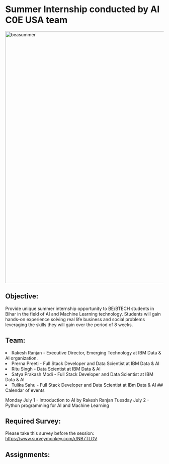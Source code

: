 # Summer Internship conducted by AI C0E USA team
<img width="798" alt="beasummer" src="https://user-images.githubusercontent.com/12015008/60399846-18de6e80-9b20-11e9-9f21-bbe7ac236e8f.png">

## Objective:
Provide unique summer internship opportunity to BE/BTECH students in Bihar in the field of AI and Machine Learning technology. Students will gain hands-on experience solving real life business and social problems leveraging the skills they will gain over the period of 8 weeks. 
## Team:
<li> Rakesh Ranjan - Executive Director, Emerging Technology at IBM Data & AI organization.
<li> Prerna Preeti - Full Stack Developer and Data Scientist at IBM Data & AI
<li> Ritu Singh - Data Scientist at IBM Data & AI
<li> Satya Prakash Modi - Full Stack Developer and Data Scientist at IBM Data & AI
<li> Tulika Sahu - Full Stack Developer and Data Scientist at IBm Data & AI 
## Calendar of events
  
  Monday July 1 - Introduction to AI by Rakesh Ranjan
  Tuesday July 2 - Python programming for AI and Machine Learning
  
## Required Survey:
Please take this survey before the session: https://www.surveymonkey.com/r/NB7TLGV

## Assignments:
